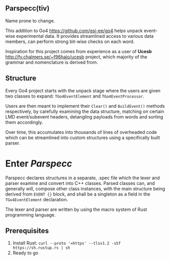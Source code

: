 ## Parspecc(tiv) ##
Name prone to change.

This addition to Go4 https://github.com/gsi-ee/go4
helps unpack event-wise experimental data. It provides streamlined access to
various data members, can perform strong bit-wise checks on each word.

Inspiration for this project comes from experience as a user of 
**Ucesb** http://fy.chalmers.se/~f96hajo/ucesb project, which majority of the
grammar and nomenclature is derived from.

## Structure ##
Every Go4 project starts with the unpack stage where the users are given two classes
to expand: ``TGo4EventElement`` and ``TGo4EventProcessor``.

Users are then meant to implement their ``Clear()`` and ``BuildEvent()`` methods respectively,
by carefully examining the data structure, matching on certain LMD event/subevent headers, 
detangling payloads from words and sorting them accordingly.

Over time, this accumulates into thousands of lines of overheaded code which can be streamlined 
into custom structures using a specifically built parser. 

# Enter *Parspecc* #
Parspecc declares structures in a separate, .spec file which the lexer and parser examine and
convert into C++ classes. Parsed classes can, and generally will, compose other class instances,
with the main structure being derived from `EVENT {}` block, and shall be a singleton as a field 
in the `TGo4EventElement` declaration.

The lexer and parser are written by using the macro system of Rust programming language.

## Prerequisites ##
1. Install Rust:
``
curl --proto '=https' --tlsv1.2 -sSf https://sh.rustup.rs | sh
``
2. Ready to go



 

